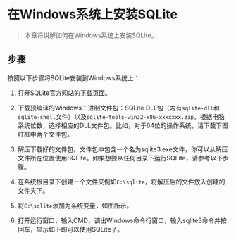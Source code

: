 # 在Windows系统上安装SQLite

>本章将讲解如何在Windows系统上安装SQLite。

## 步骤

按照以下步骤将SQLite安装到Windows系统上：

1. 打开SQLite官方网站的[下载页面](https://sqlite.org/download.html)。

2. 下载预编译的Windows二进制文件包：SQLite DLL包（内有`sqlite-dll`和`sqlite-shell`文件）以及`sqlite-tools-win32-x86-xxxxxxx.zip`。根据电脑系统位数，选择相应的DLL文件包。比如，对于64位的操作系统，请下载下图红框中两个文件包。


3. 解压下载好的文件包。文件包中包含一个名为sqlite3.exe文件，你可以从解压文件所在位置使用SQLite。如果想要从任何目录下运行SQLite，请参考以下步骤。

4. 在系统根目录下创建一个文件夹例如`C:\sqlite`，将解压后的文件放入创建的文件夹下。


5. 将`C:\sqlite`添加为系统变量，如图所示。


6. 打开运行窗口，输入CMD，调出Windows命令行窗口，输入sqlite3命令并按回车，显示如下即可以使用SQLite了。
 




